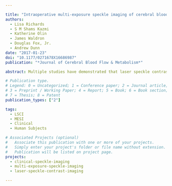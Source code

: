 ```yaml
---

title: "Intraoperative multi-exposure speckle imaging of cerebral blood flow"
authors:
  - Lisa Richards
  - S M Shams Kazmi
  - Katherine Olin
  - James Waldron
  - Douglas Fox, Jr.
  - Andrew Dunn
date: "2017-01-23"
doi: "10.1177/0271678X16686987"
publication: "*Journal of Cerebral Blood Flow & Metabolism*"

abstract: Multiple studies have demonstrated that laser speckle contrast imaging (LSCI) has high potential to be a valuable cerebral blood flow monitoring technique during neurosurgery. However, the quantitative accuracy and sensitivity of LSCI is limited, and highly dependent on the exposure time. An extension to LSCI called multi-exposure speckle imaging (MESI) overcomes these limitations, and was evaluated intraoperatively in patients undergoing brain tumor resection. This clinical study (n = 8) recorded multiple exposure times from the same cortical tissue area spanning 0.5–20 ms, and evaluated images individually as single-exposure LSCI and jointly using the MESI model. This study demonstrated that the MESI estimates provided the broadest flow sensitivity for sampling the flow magnitude in the human brain, closely followed by the shorter exposure times. Conservation of flow analysis on vascular bifurcations was used to validate physiological accuracy, with highly conserved flow estimates (<10%) from both MESI and 1 ms LSCI (n = 14 branches). The MESI model had high goodness-of-fit with proper image calibration and acquisition, and was used to monitor blood flow changes after tissue cautery. Results from this study demonstrate that intraoperative MESI can be performed with high quantitative accuracy and sensitivity for cerebral blood flow monitoring.

# Publication type.
# Legend: 0 = Uncategorized; 1 = Conference paper; 2 = Journal article;
# 3 = Preprint / Working Paper; 4 = Report; 5 = Book; 6 = Book section;
# 7 = Thesis; 8 = Patent
publication_types: ["2"]

tags:
  - LSCI
  - MESI
  - Clinical
  - Human Subjects

# Associated Projects (optional)
#   Associate this publication with one or more of your projects.
#   Simply enter your project's folder or file name without extension.
#   Publication will be listed on project page.
projects:
  - clinical-speckle-imaging
  - multi-exposure-speckle-imaging
  - laser-speckle-contrast-imaging

---
```

